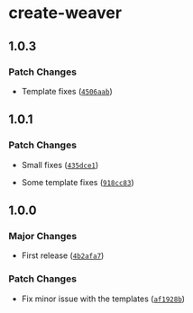 # create-weaver

## 1.0.3

### Patch Changes

- Template fixes ([`4506aab`](https://github.com/greatsquare0/thy-weaver/commit/4506aab2e3164d91e97b485e392dd3372c3906ff))

## 1.0.1

### Patch Changes

- Small fixes ([`435dce1`](https://github.com/greatsquare0/thy-weaver/commit/435dce1e4d2458615fcbd4aacb58851f5c9c64be))

- Some template fixes ([`918cc83`](https://github.com/greatsquare0/thy-weaver/commit/918cc831d7b63a28cfda40c489556ba37241ea94))

## 1.0.0

### Major Changes

- First release ([`4b2afa7`](https://github.com/greatsquare0/thy-weaver/commit/4b2afa798a11d921e8501111e5d88a272f0eaa20))

### Patch Changes

- Fix minor issue with the templates ([`af1928b`](https://github.com/greatsquare0/thy-weaver/commit/af1928b5bb604c1236c8ad99763adba8608c0aa4))
